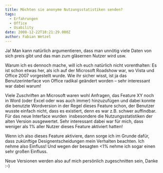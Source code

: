 ```yaml
---
title: Möchten sie anonyme Nutzungsstatistiken senden?
tags:
  - Erfahrungen
  - Office
  - Usability
date: 2008-12-22T18:21:29.000Z
author: Fabian Wetzel
---
```


Ja! Man kann natürlich argumentieren, dass man unnötig viele Daten von sich preis gibt und das man zum gläsernen Nutzer wird usw.

Warum ich es dennoch mache, will ich euch natürlich nicht vorenthalten: Es ist schon etwas her, als ich auf der Microsoft Roadshow war, wo Vista und Office 2007 vorgestellt wurde. Wie ihr sicher wisst, ist ja das Benutzerinterface von Office radikal geändert worden – sehr interessant war dabei warum!

Viele Zuschriften an Microsoft waren wohl Anfragen, das Feature XY noch in Word (oder Excel oder was auch immer) hinzuzufügen und dabei konnte die benutzte Wordversion in der Regel dieses Feature schon, der Benutzer wusste einfach nicht, dass es existiert, denn es war z.B. schwer auffindbar. Für das neue Interface wurden&#160; insbesondere die Nutzungsstatistiken der alten Version ausgewertet. Sehr interessant dabei war für mich, dass weniger als 1% aller Nutzer dieses Feature aktiviert hatten!

Wenn ich also dieses Feature aktiviere, dann sorge ich im Grunde dafür, dass zukünftige Designentscheidungen mein Verhalten beachten. Ich nehme also Einfluss! Und wegen der besagten &lt;1% nehme ich sogar einen sehr großen Einfluss.

Neue Versionen werden also auf mich persönlich zugeschnitten sein, Danke :-)


